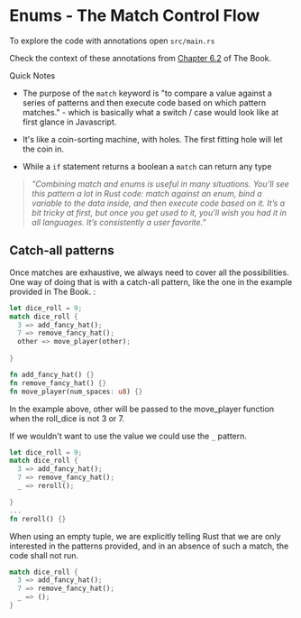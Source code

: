 # Enums - The Match Control Flow

To explore the code with annotations open `src/main.rs`

Check the context of these annotations from [Chapter 6.2](https://rust-book.cs.brown.edu/ch06-02-match.html) of The Book.

Quick Notes

- The purpose of the `match` keyword is "to compare a value against a series of patterns and then execute code based on which pattern matches." - which is basically what a switch / case would look like at first glance in Javascript.

- It's like a coin-sorting machine, with holes. The first fitting hole will let the coin in.

- While a `if` statement returns a boolean a `match` can return any type

> *"Combining match and enums is useful in many situations. You’ll see this pattern a lot in Rust code: match against an enum, bind a variable to the data inside, and then execute code based on it. It’s a bit tricky at first, but once you get used to it, you’ll wish you had it in all languages. It’s consistently a user favorite."*

## Catch-all patterns

Once matches are exhaustive, we always need to cover all the possibilities. One way of doing that is with a catch-all pattern, like the one in the example provided in The Book. :

```rust
let dice_roll = 9;
match dice_roll {
  3 => add_fancy_hat();
  7 => remove_fancy_hat();
  other => move_player(other);
  
}

fn add_fancy_hat() {}
fn remove_fancy_hat() {}
fn move_player(num_spaces: u8) {}
```

In the example above, other will be passed to the move_player function when the roll_dice is not 3 or 7.

If we wouldn't want to use the value we could use the `_` pattern.

```rust
let dice_roll = 9;
match dice_roll {
  3 => add_fancy_hat();
  7 => remove_fancy_hat();
  _ => reroll();  

}
...
fn reroll() {}
```

When using an empty tuple, we are explicitly telling Rust that we are only interested in the patterns provided, and in an absence of such a match, the code shall not run.

```rust
match dice_roll {
  3 => add_fancy_hat();
  7 => remove_fancy_hat();
  _ => (); 
}
```